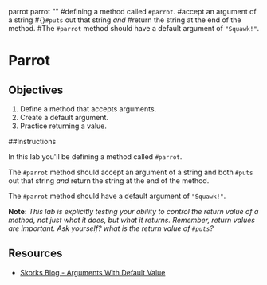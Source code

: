 parrot
parrot ""
  #defining a method called `#parrot`.
  #accept an argument of a string
  #{}`#puts` out that string *and*
  #return the string at the end of the method.
  #The `#parrot` method should have a default argument of `"Squawk!"`.


# Parrot

## Objectives
1. Define a method that accepts arguments.
2. Create a default argument.
3. Practice returning a value.

##Instructions

In this lab you'll be defining a method called `#parrot`.

The `#parrot` method should accept an argument of a string and both `#puts` out that string *and* return the string at the end of the method.

The `#parrot` method should have a default argument of `"Squawk!"`.

**Note:** *This lab is explicitly testing your ability to control the return value of a method, not just what it does, but what it returns. Remember, return values are important. Ask yourself? what is the return value of `#puts`?*

## Resources
* [Skorks Blog - Arguments With Default Value](http://www.skorks.com/2009/08/method-arguments-in-ruby/)
